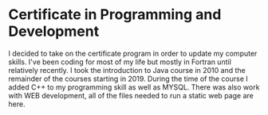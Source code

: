# Certificate in Programming and Development

I decided to take on the certificate program in order to update my computer skills.  I've been coding for most of my life but mostly in Fortran until relatively recently.  I took the introduction to Java course in 2010 and the remainder of the courses starting in 2019.  During the time of the course I added C++ to my programming skill as well as MYSQL.  There was also work with WEB development, all of the files needed to run a static web page are here.
